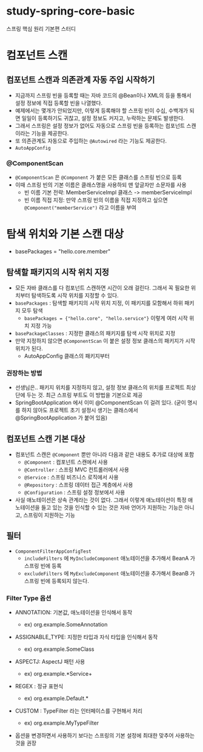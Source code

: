 # study-spring-core-basic
스프링 핵심 원리 기본편 스터디

# 컴포넌트 스캔 

## 컴포넌트 스캔과 의존관계 자동 주입 시작하기
- 지금까지 스프링 빈을 등록할 때는 자바 코드의 @Bean이나 XML의 <bean> 등을 통해서 설정 정보에 직접 등록할 빈을 나열했다. 
- 예제에서는 몇개가 안되었지만, 이렇게 등록해야 할 스프링 빈이 수십, 수백개가 되면 일일이 등록하기도 귀찮고, 설정 정보도 커지고, 누락하는 문제도 발생한다. 
- 그래서 스프링은 설정 정보가 없어도 자동으로 스프링 빈을 등록하는 컴포넌트 스캔이라는 기능을 제공한다. 
- 또 의존관계도 자동으로 주입하는 `@Autowired` 라는 기능도 제공한다. 
- `AutoAppConfig` 

### @ComponentScan 
- `@ComponentScan` 은 `@Component` 가 붙은 모든 클래스를 스프링 빈으로 등록 
- 이때 스프링 빈의 기본 이름은 클래스명을 사용하되 맨 앞글자만 소문자를 사용 
  - 빈 이름 기본 전략: MemberServiceImpl 클래스 -> memberServiceImpl
  - 빈 이름 직접 지정: 만약 스프링 빈의 이름을 직접 지정하고 싶으면 `@Component("memberService")` 라고 이름을 부여 

# 탐색 위치와 기본 스캔 대상 
- basePackages = "hello.core.member"  

## 탐색할 패키지의 시작 위치 지정 
- 모든 자바 클래스를 다 컴포넌트 스캔하면 시간이 오래 걸린다. 그래서 꼭 필요한 위치부터 탐색하도록 시작 위치를 지정할 수 있다.  
- `basePackages` : 탐색할 패키지의 시작 위치 지정, 이 패키지를 모함해서 하위 패키지 모두 탐색 
  - `basePackages = {"hello.core", "hello.service"}` 이렇게 여러 시작 위치 지정 가능 
- `basePackageClasses` : 지정한 클래스의 패키지를 탐색 시작 위치로 지정 
- 만약 지정하지 않으면 `@ComponentScan` 이 붙은 설정 정보 클래스의 패키지가 시작 위치가 된다. 
  - AutoAppConfig 클래스의 패키지부터

### 권장하는 방법 
- 선생님은.. 패키지 위치를 지정하지 않고, 설정 정보 클래스의 위치를 프로젝트 최상단에 두는 것. 최근 스프링 부트도 이 방법을 기본으로 제공 
- SpringBootApplication 에서 이미 @ComponentScan 이 걸려 있다. (굳이 명시를 하지 않아도 프로젝트 초기 설정시 생기는 클래스에서 @SpringBootApplication 가 붙어 있음)

## 컴포넌트 스캔 기본 대상 
- 컴포넌트 스캔은 `@Component` 뿐만 아니라 다음과 같은 내용도 추가로 대상에 포함 
  - `@Component` : 컴포넌트 스캔에서 사용 
  - `@Controller` : 스프링 MVC 컨트롤러에서 사용 
  - `@Service` : 스프링 비즈니스 로직에서 사용 
  - `@Repository` : 스프링 데이터 접근 계층에서 사용 
  - `@Configuration` : 스프링 설정 정보에서 사용 
- 사실 애노테이션은 상속 관계라는 것이 없다. 그래서 이렇게 애노테이션이 특정 애노테이션을 들고 있는 것을 인식할 수 있는 것은 자바 언어가 지원하는 기능은 아니고, 스프링이 지원하는 기능 

## 필터 
- `ComponentFilterAppConfigTest`
  - `includeFilters` 에 `MyIncludeComponent` 애노테이션을 추가해서 BeanA 가 스프링 빈에 등록
  - `excludeFilters` 에 `MyExcludeComponent` 애노테이션을 추가해서 BeanB 가 스프링 빈에 등록되지 않는다. 

### Filter Type 옵션 
- ANNOTATION: 기본값, 애노테이션을 인식해서 동작 
  - ex) org.example.SomeAnnotation  
- ASSIGNABLE_TYPE: 지정한 타입과 자식 타입을 인식해서 동작 
  - ex) org.example.SomeClass
- ASPECTJ: AspectJ 패턴 사용 
  - ex) org.example.*Service+  
- REGEX : 정규 표현식 
  - ex) org\.example\.Default.* 
- CUSTOM : TypeFilter 라는 인터페이스를 구현해서 처리 
  - ex) org.example.MyTypeFilter

- 옵션을 변경하면서 사용하기 보다는 스프링의 기본 설정에 최대한 맞추어 사용하는 것을 권장 
